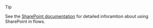 >[!TIP] 
>See the [SharePoint documentation](https://docs.microsoft.com/sharepoint/dev/business-apps/power-automate/sharepoint-connector-actions-triggers) for detailed inforamtion about using SharePoint in flows.